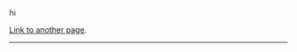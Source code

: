 hi

[Link to another page](./2024-02-01-my-first-post.html).

----

<script src="https://utteranc.es/client.js"
        repo="Sterling-Cooper/sterling-cooper.github.io"
        issue-term="title"
        theme="github-light"
        crossorigin="anonymous"
        async>
</script>
